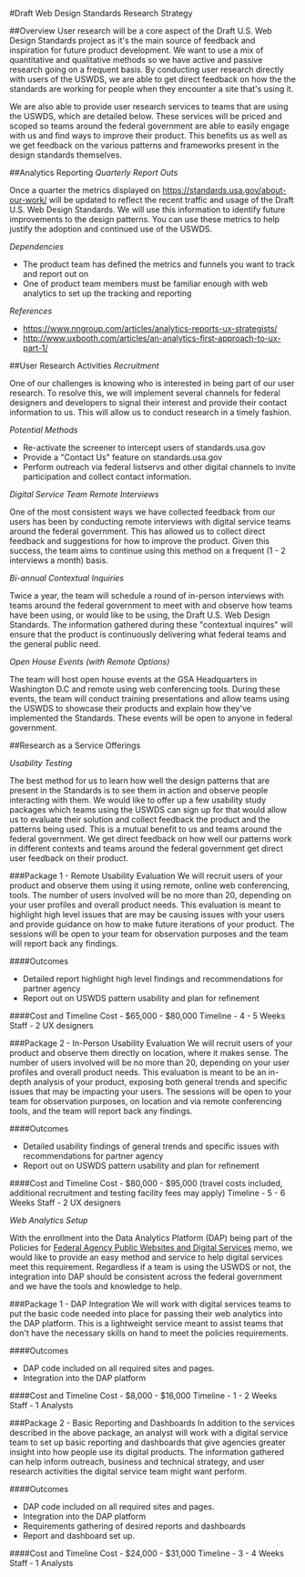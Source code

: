#Draft Web Design Standards Research Strategy

##Overview
User research will be a core aspect of the Draft U.S. Web Design Standards project as it's the main source of feedback and inspiration for future product development. We want to use a mix of quantitative and qualitative methods so we have active and passive research going on a frequent basis. By conducting user research directly with users of the USWDS, we are able to get direct feedback on how the the standards are working for people when they encounter a site that's using it.

We are also able to provide user research services to teams that are using the USWDS, which are detailed below. These services will be priced and scoped so teams around the federal government are able to easily engage with us and find ways to improve their product. This benefits us as well as we get feedback on the various patterns and frameworks present in the design standards themselves.

##Analytics Reporting
_Quarterly Report Outs_

Once a quarter the metrics displayed on https://standards.usa.gov/about-our-work/ will be updated to reflect the recent traffic and usage of the Draft U.S. Web Design Standards. We will use this information to identify future improvements to the design patterns. You can use these metrics to help justify the adoption and continued use of the USWDS.

_Dependencies_
* The product team has defined the metrics and funnels you want to track and report out on
* One of product team members must be familiar enough with web analytics to set up the tracking and reporting

_References_
* https://www.nngroup.com/articles/analytics-reports-ux-strategists/
* http://www.uxbooth.com/articles/an-analytics-first-approach-to-ux-part-1/

##User Research Activities
_Recruitment_

One of our challenges is knowing who is interested in being part of our user research. To resolve this, we will implement several channels for federal designers and developers to signal their interest and provide their contact information to us. This will allow us to conduct research in a timely fashion.

_Potential Methods_
* Re-activate the screener to intercept users of standards.usa.gov
* Provide a "Contact Us" feature on standards.usa.gov
* Perform outreach via federal listservs and other digital channels to invite participation and collect contact information.

_Digital Service Team Remote Interviews_

One of the most consistent ways we have collected feedback from our users has been by conducting remote interviews with digital service teams around the federal government. This has allowed us to collect direct feedback and suggestions for how to improve the product. Given this success, the team aims to continue using this method on a frequent (1 - 2 interviews a month) basis.

_Bi-annual Contextual Inquiries_

Twice a year, the team will schedule a round of in-person interviews with teams around the federal government to meet with and observe how teams have been using, or would like to be using, the Draft U.S. Web Design Standards. The information gathered during these "contextual inquires" will ensure that the product is continuously delivering what federal teams and the general public need.

_Open House Events (with Remote Options)_

The team will host open house events at the GSA Headquarters in Washington D.C and remote using web conferencing tools. During these events, the team will conduct training presentations and allow teams using the USWDS to showcase their products and explain how they've implemented the Standards. These events will be open to anyone in federal government.

##Research as a Service Offerings

_Usability Testing_

The best method for us to learn how well the design patterns that are present in the Standards is to see them in action and observe people interacting with them. We would like to offer up a few usability study packages which teams using the USWDS can sign up for that would allow us to evaluate their solution and collect feedback the product and the patterns being used. This is a mutual benefit to us and teams around the federal government. We get direct feedback on how well our patterns work in different contexts and teams around the federal government get direct user feedback on their product.

###Package 1 - Remote Usability Evaluation
We will recruit users of your product and observe them using it using remote, online web conferencing, tools. The number of users involved will be no more than 20, depending on your user profiles and overall product needs. This evaluation is meant to highlight high level issues that are may be causing issues with your users and provide guidance on how to make future iterations of your product. The sessions will be open to your team for observation purposes and the team will report back any findings.

####Outcomes
* Detailed report highlight high level findings and recommendations for partner agency
* Report out on USWDS pattern usability and plan for refinement

####Cost and Timeline
Cost - $65,000 - $80,000
Timeline - 4 - 5 Weeks
Staff - 2 UX designers

###Package 2 - In-Person Usability Evaluation
We will recruit users of your product and observe them directly on location, where it makes sense. The number of users involved will be no more than 20, depending on your user profiles and overall product needs. This evaluation is meant to be an in-depth analysis of your product, exposing both general trends and specific issues that may be impacting your users. The sessions will be open to your team for observation purposes, on location and via remote conferencing tools, and the team will report back any findings.

####Outcomes
* Detailed usability findings of general trends and specific issues with recommendations for partner agency
* Report out on USWDS pattern usability and plan for refinement

####Cost and Timeline
Cost - $80,000 - $95,000 (travel costs included, additional recruitment and testing facility fees may apply)
Timeline - 5 - 6 Weeks
Staff - 2 UX designers

_Web Analytics Setup_

With the enrollment into the Data Analytics Platform (DAP) being part of the Policies for  <a href="https://www.whitehouse.gov/sites/default/files/omb/memoranda/2017/m-17-06.pdf">Federal Agency Public Websites and Digital Services</a> memo, we would like to provide an easy method and service to help digital services meet this requirement. Regardless if a team is using the USWDS or not, the integration into DAP should be consistent across the federal government and we have the tools and knowledge to help.

###Package 1 - DAP Integration
We will work with digital services teams to put the basic code needed into place for passing their web analytics into the DAP platform. This is a lightweight service meant to assist teams that don't have the necessary skills on hand to meet the policies requirements.

####Outcomes
* DAP code included on all required sites and pages.
* Integration into the DAP platform

####Cost and Timeline
Cost - $8,000 - $16,000
Timeline - 1 - 2 Weeks
Staff - 1 Analysts

###Package 2 - Basic Reporting and Dashboards
In addition to the services described in the above package, an analyst will work with a digital service team to set up basic reporting and dashboards that give agencies greater insight into how people use its digital products. The information gathered can help inform outreach, business and technical strategy, and user research activities the digital service team might want perform.

####Outcomes
* DAP code included on all required sites and pages.
* Integration into the DAP platform
* Requirements gathering of desired reports and dashboards
* Report and dashboard set up.

####Cost and Timeline
Cost - $24,000 - $31,000
Timeline - 3 - 4 Weeks
Staff - 1 Analysts
